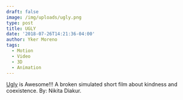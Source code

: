 ```yaml
---
draft: false
image: /img/uploads/ugly.png
type: post
title: UGLY
date: '2018-07-26T14:21:36-04:00'
author: Yker Moreno
tags:
  - Motion
  - Video
  - 3D
  - Animation
---
```

[Ugly](https://www.ugly-film.com) is Awesome!!! A broken simulated short film about kindness and coexistence. By: Nikita Diakur.
